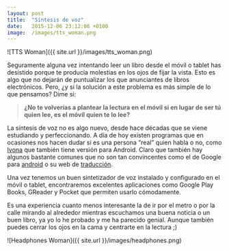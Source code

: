 ```yaml
---
layout: post
title:  "Síntesis de voz"
date:   2015-12-06 23:12:06 +0100
image:  /images/tts_woman.png
---
```

![TTS Woman]({{ site.url }}/images/tts_woman.png)

Seguramente alguna vez intentando leer un libro desde el móvil o tablet has desistido porque te producía molestias en los ojos de fijar la vista. Esto es algo que no dejarán de puntualizar los que anunciantes de libros electrónicos. Pero, ¿y si la solución a este problema es más simple de lo que pensamos? Dime si:

> **¿No te volverías a plantear la lectura en el móvil si en lugar de ser tú quien lee, es el móvil quien te lo lee?**

La síntesis de voz no es algo nuevo, desde hace décadas que se viene estudiando y perfeccionando. A día de hoy existen programas que en ocasiones nos hacen dudar si es una persona “real” quien habla o no, como [Ivona](https://www.ivona.com/us/) que también tiene versión para Android. Claro que también hay algunos bastante comunes que no son tan convincentes como el de Google para [android](https://play.google.com/store/apps/details?id=com.google.android.tts) o su web de [traducción](https://translate.google.es/).

Una vez tenemos un buen sintetizador de voz instalado y configurado en el móvil o tablet, encontraremos excelentes aplicaciones como Google Play Books, GReader y Pocket que permiten usarlo cómodamente.

Es una experiencia cuanto menos interesante la de ir por el metro o por la calle mirando al alrededor mientras escuchamos una buena noticia o un buen libro, ya yo lo he probado y me ha parecido genial. Aunque también puedes cerrar los ojos en la cama y centrarte en la lectura ;)

![Headphones Woman]({{ site.url }}/images/headphones.png)